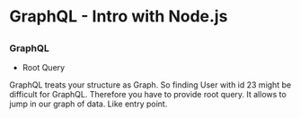 # GraphQL - Intro with Node.js

##

### GraphQL


* Root Query

GraphQL treats your structure as Graph. So finding User with id 23 might be difficult for GraphQL. Therefore you have to provide root query. It allows to jump in our graph of data. Like entry point.

